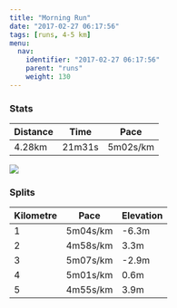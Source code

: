 ```yaml
---
title: "Morning Run"
date: "2017-02-27 06:17:56"
tags: [runs, 4-5 km]
menu:
  nav:
    identifier: "2017-02-27 06:17:56"
    parent: "runs"
    weight: 130
---
```


### Stats

| Distance | Time | Pace |
|----------|------|------|
|4.28km|21m31s|5m02s/km|

<img src='https://maps.googleapis.com/maps/api/staticmap?maptype=roadmap&path=enc:csjeI|yvL@bBrB?HbFjCgMfFg@~A`EaK|DH_GdCkCjC?fB~D}JdEAcFfCcDdCCrBzD_KzE?{FnC}CvCXvAlD{JlEIiFdC_DzC@bBvD{JvEGwFpBuCpDBzAvD}JdEBuFnCwCpCPzAlDmJpE&key=AIzaSyAfqMeaZ1CCJFGP5cWud__oZnT_Pybg-1M&size=800x800&markers=color:yellow|label:S|53.47138,-2.25199&markers=color:green|label:F|53.47021,-2.25308'>

### Splits

| Kilometre | Pace | Elevation |
|------|------|-----------|
|1|5m04s/km|-6.3m|
|2|4m58s/km|3.3m|
|3|5m07s/km|-2.9m|
|4|5m01s/km|0.6m|
|5|4m55s/km|3.9m|
